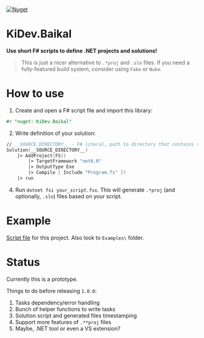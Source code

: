 [![Nuget](https://img.shields.io/nuget/v/kidev.baikal?style=plastic)](https://www.nuget.org/packages/KiDev.Baikal)
# KiDev.Baikal
**Use short F# scripts to define .NET projects and solutions!**
> This is just a nicer alternative to `.*proj` and `.sln` files. If you need a fully-featured build system, consider using `Fake` or `Nuke`.

# How to use
1) Create and open a F# script file and import this library:
```fs
#r "nuget: KiDev.Baikal"
```
2) Write definition of your solution:
```fs
// __SOURCE_DIRECTORY__ - F# literal, path to directory that contains this script
Solution(__SOURCE_DIRECTORY__)
    |> AddProject(FS()
        |> TargetFramework "net6.0"
        |> OutputType Exe
        |> Compile [ Include "Program.fs" ])
    |> run
```
4) Run `dotnet fsi your_script.fsx`. This will generate `.*proj` (and optionally, `.sln`) files based on your script.

# Example
[Script file](https://github.com/KirillAldashkin/KiDev.Baikal/blob/main/KiDev.Baikal.fsx) for this project.
Also look to `Examples\` folder.

# Status
Currently this is a prototype.

Things to do before releasing `1.0.0`:
1) Tasks dependency/error handling
2) Bunch of helper functions to write tasks
3) Solution script and generated files timestamping
4) Support more features of `.**proj` files
5) Maybe, .NET tool or even a VS extension?